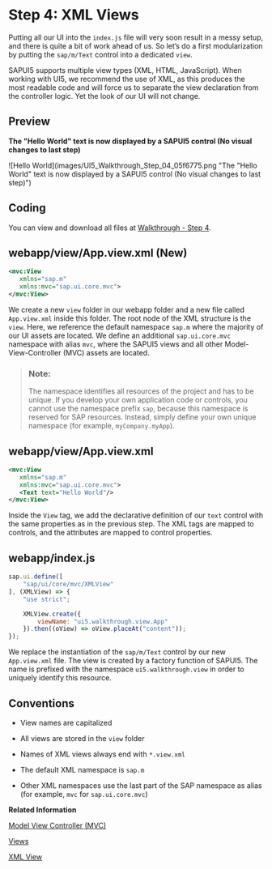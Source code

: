 <!-- loio1409791afe4747319a3b23a1e2fc7064 -->

# Step 4: XML Views

Putting all our UI into the `index.js` file will very soon result in a messy setup, and there is quite a bit of work ahead of us. So let’s do a first modularization by putting the `sap/m/Text` control into a dedicated `view`.

SAPUI5 supports multiple view types \(XML, HTML, JavaScript\). When working with UI5, we recommend the use of XML, as this produces the most readable code and will force us to separate the view declaration from the controller logic. Yet the look of our UI will not change.



## Preview

  
  
**The "Hello World" text is now displayed by a SAPUI5 control \(No visual changes to last step\)**

![Hello World](images/UI5_Walkthrough_Step_04_05f6775.png "The "Hello World" text is now displayed by a SAPUI5 control (No
					visual changes to last step)")



<a name="loio1409791afe4747319a3b23a1e2fc7064__section_l3f_lgc_syb"/>

## Coding

You can view and download all files at [Walkthrough - Step 4](https://ui5.sap.com/#/entity/sap.m.tutorial.walkthrough/sample/sap.m.tutorial.walkthrough.04).



<a name="loio1409791afe4747319a3b23a1e2fc7064__section_m3f_lgc_syb"/>

## webapp/view/App.view.xml \(New\)

```xml
<mvc:View
   xmlns="sap.m"
   xmlns:mvc="sap.ui.core.mvc">
</mvc:View>
```

We create a new `view` folder in our webapp folder and a new file called `App.view.xml` inside this folder. The root node of the XML structure is the `view`. Here, we reference the default namespace `sap.m` where the majority of our UI assets are located. We define an additional `sap.ui.core.mvc` namespace with alias `mvc`, where the SAPUI5 views and all other Model-View-Controller \(MVC\) assets are located.

> ### Note:  
> The namespace identifies all resources of the project and has to be unique. If you develop your own application code or controls, you cannot use the namespace prefix `sap`, because this namespace is reserved for SAP resources. Instead, simply define your own unique namespace \(for example, `myCompany.myApp`\).



## webapp/view/App.view.xml

```xml
<mvc:View
   xmlns="sap.m"
   xmlns:mvc="sap.ui.core.mvc">
   <Text text="Hello World"/>
</mvc:View>

```

Inside the `View` tag, we add the declarative definition of our `text` control with the same properties as in the previous step. The XML tags are mapped to controls, and the attributes are mapped to control properties.



<a name="loio1409791afe4747319a3b23a1e2fc7064__section_nlq_g1w_xfb"/>

## webapp/index.js

```js
sap.ui.define([
	"sap/ui/core/mvc/XMLView"
], (XMLView) => {
	"use strict";

	XMLView.create({
		viewName: "ui5.walkthrough.view.App"
	}).then((oView) => oView.placeAt("content"));
});

```

We replace the instantiation of the `sap/m/Text` control by our new `App.view.xml` file. The view is created by a factory function of SAPUI5. The name is prefixed with the namespace `ui5.walkthrough.view` in order to uniquely identify this resource.



## Conventions

-   View names are capitalized

-   All views are stored in the `view` folder

-   Names of XML views always end with `*.view.xml`

-   The default XML namespace is `sap.m`

-   Other XML namespaces use the last part of the SAP namespace as alias \(for example, `mvc` for `sap.ui.core.mvc`\)


**Related Information**  


[Model View Controller \(MVC\)](../04_Essentials/model-view-controller-mvc-91f2334.md "The Model View Controller (MVC) concept is used in SAPUI5 to separate the representation of information from the user interaction. This separation facilitates development and the changing of parts independently.")

[Views](../04_Essentials/views-91f27e3.md "The view in the Model-View-Controller (MVC) concept is responsible for defining and rendering the UI. SAPUI5 supports predefined view types.")

[XML View](../04_Essentials/xml-view-91f2928.md "The XML view type is defined in an XML file, with a file name ending in .view.xml. The file name and the folder structure together specify the name of the view that equals the SAPUI5 module name.")

